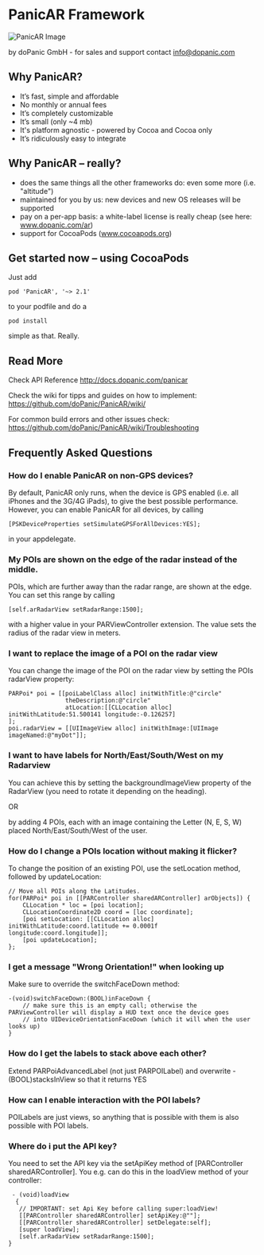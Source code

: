 # PanicAR Framework

![PanicAR Image](https://raw.github.com/doPanic/PanicAR/beta/Screenshots/product.png)

by doPanic GmbH - for sales and support contact info@dopanic.com

## Why PanicAR?

* It’s fast, simple and affordable
* No monthly or annual fees
* It’s completely customizable
* It’s small (only ~4 mb)
* It's platform agnostic - powered by Cocoa and Cocoa only
* It’s ridiculously easy to integrate

## Why PanicAR – really?

* does the same things all the other frameworks do: even some more (i.e. "altitude")
* maintained for you by us: new devices and new OS releases will be supported
* pay on a per-app basis: a white-label license is really cheap (see here: www.dopanic.com/ar)
* support for CocoaPods (www.cocoapods.org)

## Get started now – using CocoaPods

Just add

    pod 'PanicAR', '~> 2.1'

to your podfile and do a
    
    pod install
    
simple as that. Really.


## Read More

Check API Reference
http://docs.dopanic.com/panicar

Check the wiki for tipps and guides on how to implement:
https://github.com/doPanic/PanicAR/wiki/

For common build errors and other issues check:
https://github.com/doPanic/PanicAR/wiki/Troubleshooting

## Frequently Asked Questions
### How do I enable PanicAR on non-GPS devices?

By default, PanicAR only runs, when the device is GPS enabled (i.e. all iPhones and the 3G/4G iPads), to give the best possible performance.
However, you can enable PanicAR for all devices, by calling 

    [PSKDeviceProperties setSimulateGPSForAllDevices:YES];

in your appdelegate. 

### My POIs are shown on the edge of the radar instead of the middle.

POIs, which are further away than the radar range, are shown at the edge.
You can set this range by calling

    [self.arRadarView setRadarRange:1500];

with a higher value in your PARViewController extension.
The value sets the radius of the radar view in meters.

### I want to replace the image of a POI on the radar view

You can change the image of the POI on the radar view by setting the POIs radarView property:

    PARPoi* poi = [[poiLabelClass alloc] initWithTitle:@"circle"
                    theDescription:@"circle"
                    atLocation:[[CLLocation alloc] initWithLatitude:51.500141 longitude:-0.126257]
    ];
    poi.radarView = [[UIImageView alloc] initWithImage:[UIImage imageNamed:@"myDot"]];

### I want to have labels for North/East/South/West on my Radarview

You can achieve this by setting the backgroundImageView property of the RadarView (you need to rotate it depending on the heading).

OR 

by adding 4 POIs, each with an image containing the Letter (N, E, S, W) placed North/East/South/West of the user.

### How do I change a POIs location without making it flicker?

To change the position of an existing POI, use the setLocation method, followed by updateLocation:

    // Move all POIs along the Latitudes.
    for(PARPoi* poi in [[PARController sharedARController] arObjects]) {
        CLLocation * loc = [poi location];
        CLLocationCoordinate2D coord = [loc coordinate];
        [poi setLocation: [[CLLocation alloc] initWithLatitude:coord.latitude += 0.0001f longitude:coord.longitude]];
        [poi updateLocation];
    };

### I get a message "Wrong Orientation!" when looking up

Make sure to override the switchFaceDown method:

    -(void)switchFaceDown:(BOOL)inFaceDown {
        // make sure this is an empty call; otherwise the PARViewController will display a HUD text once the device goes
        // into UIDeviceOrientationFaceDown (which it will when the user looks up)
    }

### How do I get the labels to stack above each other?

Extend PARPoiAdvancedLabel (not just PARPOILabel) and overwrite -(BOOL)stacksInView so that it returns YES

### How can I enable interaction with the POI labels?

POILabels are just views, so anything that is possible with them is also possible with POI labels.

### Where do i put the API key?
You need to set the API key via the setApiKey method of [PARController sharedARController].
You e.g. can do this in the loadView method of your controller:

     - (void)loadView
      {
       // IMPORTANT: set Api Key before calling super:loadView!
       [[PARController sharedARController] setApiKey:@""];
       [[PARController sharedARController] setDelegate:self];
       [super loadView];
       [self.arRadarView setRadarRange:1500];
    }

